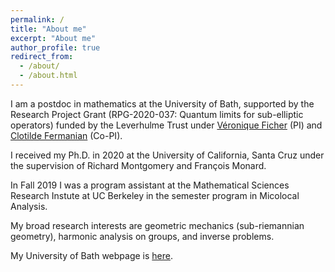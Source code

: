 ```yaml
---
permalink: /
title: "About me"
excerpt: "About me"
author_profile: true
redirect_from: 
  - /about/
  - /about.html
---
```

    
I am a postdoc in mathematics at the University of Bath, supported  by the Research Project Grant (RPG-2020-037: Quantum limits for sub-elliptic operators) funded by the Leverhulme Trust under [Véronique Ficher](https://people.bath.ac.uk/vcmf20/) (PI) and [Clotilde Fermanian](https://perso.math.u-pem.fr/fermanian.clotilde/) (Co-PI).  <br/>

I received my Ph.D. in 2020 at the University of California, Santa Cruz under the supervision of Richard Montgomery and François Monard. <br/>

In Fall 2019 I was a program assistant at the Mathematical Sciences Research Instute at  UC Berkeley in the semester program in Micolocal Analysis. <br/>

My broad research interests are geometric mechanics (sub-riemannian geometry), harmonic analysis on groups, and inverse problems. 

 My University of Bath webpage is [here](http://people.bath.ac.uk/spf34).
